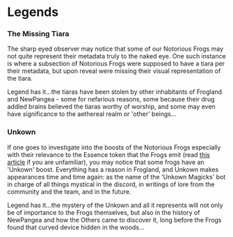 # Legends

### **The Missing Tiara**

The sharp eyed observer may notice that some of our Notorious Frogs may not quite represent their metadata truly to the naked eye. One such instance is where a subsection of Notorious Frogs were supposed to have a tiara per their metadata, but upon reveal were missing their visual representation of the tiara.&#x20;

Legend has it...the tiaras have been stolen by other inhabitants of Frogland and NewPangea - some for nefarious reasons, some because their drug addled brains believed the tiaras worthy of worship, and some may even have significance to the aethereal realm or 'other' beings...

### Unkown

If one goes to investigate into the boosts of the Notorious Frogs especially with their relevance to the Essence token that the Frogs emit (read [this article](https://frogland.medium.com/notorious-frogs-the-essence-of-frogland-afbf7c64781f) if you are unfamiliar), you may notice that some frogs have an 'Unkown' boost. Everything has a reason in Frogland, and Unkown makes appearances time and time again: as the name of the 'Unkown Magicks' bot in charge of all things mystical in the discord, in writings of lore from the community and the team, and in the future.&#x20;

Legend has it...the mystery of the Unkown and all it represents will not only be of importance to the Frogs themselves, but also in the history of NewPangea and how the Others came to discover it, long before the Frogs found that curved device hidden in the woods...
